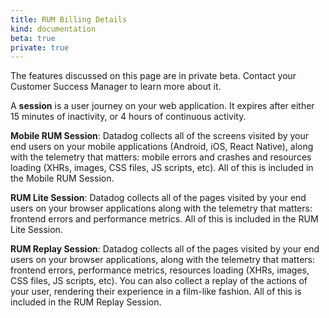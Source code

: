```yaml
---
title: RUM Billing Details
kind: documentation
beta: true
private: true
---
```


<div class="alert alert-warning">
The features discussed on this page are in private beta. Contact your Customer Success Manager to learn more about it.
</div>

A **session** is a user journey on your web application. It expires after either 15 minutes of inactivity, or 4 hours of continuous activity.

**Mobile RUM Session**: Datadog collects all of the screens visited by your end users on your mobile applications (Android, iOS, React Native), along with the telemetry that matters: mobile errors and crashes and resources loading (XHRs, images, CSS files, JS scripts, etc). All of this is included in the Mobile RUM Session.

**RUM Lite Session**: Datadog collects all of the pages visited by your end users on your browser applications along with the telemetry that matters: frontend errors and performance metrics. All of this is included in the RUM Lite Session.

**RUM Replay Session**: Datadog collects all of the pages visited by your end users on your browser applications, along with the telemetry that matters: frontend errors, performance metrics, resources loading (XHRs, images, CSS files, JS scripts, etc). You can also collect a replay of the actions of your user, rendering their experience in a film-like fashion. All of this is included in the RUM Replay Session.
